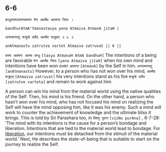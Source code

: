 ## 6-6


```shloka-sa
बन्धुरात्माऽत्मनस्तस्य येन आत्मैव आत्मना जितः ।
```
```shloka-sa-hk
bandhurAtmA'tmanastasya yena Atmaiva AtmanA jitaH |
```
```shloka-sa
अनात्मनस्तु शत्रुत्वे वर्तेत् आत्मैव शत्रुवत् ॥ ६ ॥
```
```shloka-sa-hk
anAtmanastu zatrutve vartet Atmaiva zatruvat || 6 ||
```

`तस्य आत्मनः आत्मा बन्धुः` `[tasya AtmanaH AtmA bandhuH]` The intentions of a being are favorable `येन आत्मैव जितः` `[yena Atmaiva jitaH]` when his own mind and intentions have been won over `आत्मना` `[AtmanA]` by the Self in him. `अनात्मनस्तु` `[anAtmanastu]` However, to a person who has not won over his mind, `आत्मैव शत्रुवत्` `[Atmaiva zatruvat]` his very intentions stand as his foe `शत्रुत्वे वर्तेत` `[zatrutve varteta]` and remain to work against him.



A person can win his mind from the material world using the native qualities of the Self. Then, his mind is his friend. 
On the other hand, a person who hasn’t won over his mind, who has not focused his mind on realizing the Self will have the mind opposing him, like it was his enemy. Such a mind will work to counter the achievement of knowledge and the ultimate bliss it brings.
This is told by Sri Parashara too, in `विश्णु पुरान` `[vizNu purAna]` , 6-7-28: ‘The mind with its intentions is the cause for a person’s bondage and liberation. Intentions that are tied to the material world lead to bondage. For [liberation](Moksha), our intentions must be detached from the stimuli of the material world.’
Next, He describes the state-of-being that is suitable to start on the journey to realize the Self.

